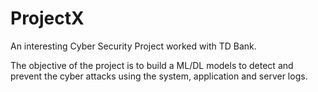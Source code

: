 # ProjectX

An interesting Cyber Security Project worked with TD Bank.

The objective of the project is to build a ML/DL models to detect and prevent the cyber attacks using the system, application and server logs.
